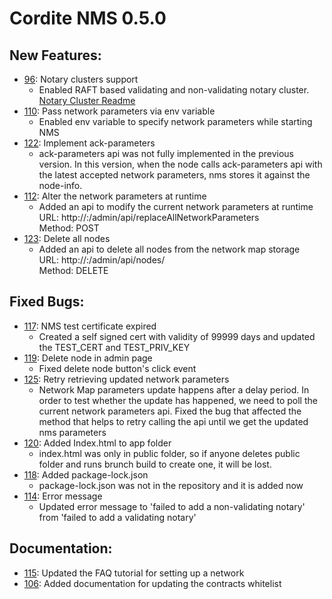 # Cordite NMS 0.5.0

## New Features:

* [96](https://gitlab.com/cordite/network-map-service/issues/96): Notary clusters support
    * Enabled RAFT based validating and non-validating notary cluster.  
    [Notary Cluster Readme](https://gitlab.com/cordite/network-map-service/blob/release-notes/NotaryCluster.md)
* [110](https://gitlab.com/cordite/network-map-service/issues/110): Pass network parameters via env variable
    * Enabled env variable to specify network parameters while starting NMS
* [122](https://gitlab.com/cordite/network-map-service/issues/122): Implement ack-parameters  
    * ack-parameters api was not fully implemented in the previous version. In this version, when the node calls ack-parameters api with the latest accepted network parameters, nms stores it against the node-info.
* [112](https://gitlab.com/cordite/network-map-service/issues/112): Alter the network parameters at runtime
    * Added an api to modify the current network parameters at runtime  
    URL: http://<host>:<port>/admin/api/replaceAllNetworkParameters  
    Method: POST
* [123](https://gitlab.com/cordite/network-map-service/issues/123): Delete all nodes
    * Added an api to delete all nodes from the network map storage  
    URL: http://<host>:<port>/admin/api/nodes/  
    Method: DELETE

## Fixed Bugs:

* [117](https://gitlab.com/cordite/network-map-service/issues/117): NMS test certificate expired
    * Created a self signed cert with validity of 99999 days and updated the TEST_CERT and TEST_PRIV_KEY
* [119](https://gitlab.com/cordite/network-map-service/issues/119): Delete node in admin page
    * Fixed delete node button's click event
* [125](https://gitlab.com/cordite/network-map-service/issues/125): Retry retrieving updated network parameters 
    * Network Map parameters update happens after a delay period. In order to test whether the update has happened, we need to poll the current network parameters api. Fixed the bug that affected the method that helps to retry calling the api until we get the updated nms parameters
* [120](https://gitlab.com/cordite/network-map-service/issues/120): Added Index.html to app folder
    * index.html was only in public folder, so if anyone deletes public folder and runs brunch build to create one, it will be lost.
* [118](https://gitlab.com/cordite/network-map-service/issues/118): Added package-lock.json
    * package-lock.json was not in the repository and it is added now
* [114](https://gitlab.com/cordite/network-map-service/issues/114): Error message
    * Updated error message to 'failed to add a non-validating notary' from 'failed to add a validating notary'
    
    
## Documentation: 

* [115](https://gitlab.com/cordite/network-map-service/issues/115): Updated the FAQ tutorial for setting up a network  
* [106](https://gitlab.com/cordite/network-map-service/issues/106): Added documentation for updating the contracts whitelist

    
      
      
